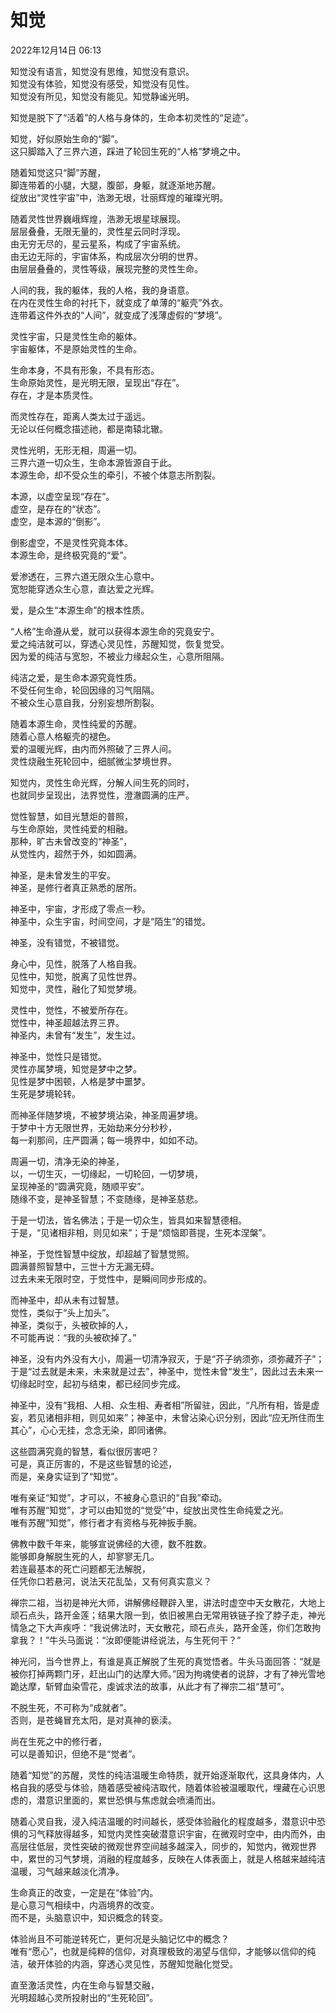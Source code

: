 # 知觉

2022年12月14日 06:13

知觉没有语言，知觉没有思维，知觉没有意识。<br>
知觉没有体验，知觉没有感受，知觉没有见性。<br>
知觉没有所见，知觉没有能见。知觉静谧光明。<br>

知觉是脱下了“活着”的人格与身体的，生命本初灵性的“足迹”。<br>

知觉，好似原始生命的“脚”。<br>
这只脚踏入了三界六道，踩进了轮回生死的“人格”梦境之中。<br>

随着知觉这只“脚”苏醒，<br>
脚连带着的小腿，大腿，腹部，身躯，就逐渐地苏醒。<br>
绽放出“灵性宇宙”中，浩渺无垠，壮丽辉煌的璀璨光明。<br>

随着灵性世界巍峨辉煌，浩渺无垠星球展现。<br>
层层叠叠，无限无量的，灵性星云同时浮现。<br>
由无穷无尽的，星云星系，构成了宇宙系统。<br>
由无边无际的，宇宙体系，构成层次分明的世界。<br>
由层层叠叠的，灵性等级，展现完整的灵性生命。<br>

人间的我，我的躯体，我的人格，我的身语意。<br>
在内在灵性生命的衬托下，就变成了单薄的“躯壳”外衣。<br>
连带着这件外衣的“人间”，就变成了浅薄虚假的“梦境”。<br>

灵性宇宙，只是灵性生命的躯体。<br>
宇宙躯体，不是原始灵性的生命。<br>

生命本身，不具有形象，不具有形态。<br>
生命原始灵性，是光明无限，呈现出“存在”。<br>
存在，才是本质灵性。<br>

而灵性存在，距离人类太过于遥远。<br>
无论以任何概念描述祂，都是南辕北辙。<br>

灵性光明，无形无相，周遍一切。<br>
三界六道一切众生，生命本源皆源自于此。<br>
本源生命，却不受众生的牵引，不被个体意志所割裂。<br>

本源，以虚空呈现“存在”。<br>
虚空，是存在的“状态”。<br>
虚空，是本源的“倒影”。<br>

倒影虚空，不是灵性究竟本体。<br>
本源生命，是终极究竟的“爱”。<br>

爱渗透在，三界六道无限众生心意中。<br>
宽恕能穿透众生心意，直达爱之光辉。<br>

爱，是众生“本源生命”的根本性质。<br>

“人格”生命遵从爱，就可以获得本源生命的究竟安宁。<br>
爱之纯洁就可以，穿透心灵见性，苏醒知觉，恢复觉受。<br>
因为爱的纯洁与宽恕，不被业力缘起众生，心意所阻隔。<br>

纯洁之爱，是生命本源究竟性质。<br>
不受任何生命，轮回因缘的习气阻隔。<br>
不被众生心意自我，分别妄想所割裂。<br>

随着本源生命，灵性纯爱的苏醒。<br>
随着心意人格躯壳的褪色。<br>
爱的温暖光辉，由内而外照破了三界人间。<br>
灵性烧融生死轮回中，细腻微尘梦境世界。<br>

知觉内，灵性生命光辉，分解人间生死的同时，<br>
也就同步呈现出，法界觉性，澄澈圆满的庄严。<br>

觉性智慧，如目光慧炬的普照，<br>
与生命原始，灵性纯爱的相融。<br>
那种，旷古未曾改变的“神圣”，<br>
从觉性内，超然于外，如如圆满。<br>

神圣，是未曾发生的平安。<br>
神圣，是修行者真正熟悉的居所。<br>

神圣中，宇宙，才形成了零点一秒。<br>
神圣中，众生宇宙，时间空间，才是“陌生”的错觉。<br>

神圣，没有错觉，不被错觉。<br>

身心中，见性，脱落了人格自我。<br>
见性中，知觉，脱离了见性世界。<br>
知觉中，灵性，融化了知觉梦境。<br>

灵性中，觉性，不被爱所存在。<br>
觉性中，神圣超越法界三界。<br>
神圣内，未曾有“发生”，发生过。<br>

神圣中，觉性只是错觉。<br>
灵性亦属梦境，知觉是梦中之梦。<br>
见性是梦中困顿，人格是梦中噩梦。<br>
生死是梦境轮转。<br>

而神圣伴随梦境，不被梦境沾染，神圣周遍梦境。<br>
于梦中十方无限世界，无始劫来分分秒秒，<br>
每一刹那间，庄严圆满；每一境界中，如如不动。<br>

周遍一切，清净无染的神圣，<br>
以，一切生灭，一切缘起，一切轮回，一切梦境，<br>
呈现神圣的“圆满究竟，随顺平安”。<br>
随缘不变，是神圣智慧；不变随缘，是神圣慈悲。<br>

于是一切法，皆名佛法；于是一切众生，皆具如来智慧德相。<br>
于是，“见诸相非相，则见如来”；于是“烦恼即菩提，生死本涅槃”。<br>

神圣，于觉性智慧中绽放，却超越了智慧觉照。<br>
圆满普照智慧中，三世十方无漏无碍。<br>
过去未来无限时空，于觉性中，是瞬间同步形成的。<br>

而神圣中，却从未有过智慧。<br>
觉性，类似于“头上加头”。<br>
神圣，类似于，头被砍掉的人，<br>
不可能再说：“我的头被砍掉了。”<br>

神圣，没有内外没有大小，周遍一切清净寂灭，于是“芥子纳须弥，须弥藏芥子”；于是“过去就是未来，未来就是过去”，神圣中，觉性未曾“发生”，因此过去未来一切缘起时空，起初与结束，都已经同步完成。<br>

神圣中，没有“我相、人相、众生相、寿者相”所留驻，因此，“凡所有相，皆是虚妄，若见诸相非相，则见如来”；神圣中，未曾沾染心识分别，因此“应无所住而生其心”，心心无挂，念念无染，即同诸佛。<br>

这些圆满究竟的智慧，看似很厉害吧？<br>
可是，真正厉害的，不是这些智慧的论述，<br>
而是，亲身实证到了“知觉”。<br>

唯有亲证“知觉”，才可以，不被身心意识的“自我”牵动。<br>
唯有苏醒“知觉”，才可以由知觉的“觉受”中，绽放出灵性生命纯爱之光。<br>
唯有苏醒“知觉”，修行者才有资格与死神扳手腕。<br>

佛教中数千年来，能够宣说佛经的大德，数不胜数。<br>
能够即身解脱生死的人，却寥寥无几。<br>
若连最基本的死亡问题都无法解脱，<br>
任凭你口若悬河，说法天花乱坠，又有何真实意义？<br>

禅宗二祖，当初是神光大师，讲解佛经鞭辟入里，讲法时虚空中天女散花，大地上顽石点头，路开金莲；结果大限一到，依旧被黑白无常用铁链子拴了脖子走，神光情急之下大声疾呼：“我说佛法时，天女散花，顽石点头，路开金莲，你们怎敢拘拿我？！”牛头马面说：“汝即便能讲经说法，与生死何干？”<br>

神光问，当今世界上，有谁是真正解脱了生死的真觉悟者。牛头马面回答：“就是被你打掉两颗门牙，赶出山门的达摩大师。”因为拘魂使者的说辞，才有了神光雪地跪达摩，斩臂血染雪花，虔诚求法的故事，从此才有了禅宗二祖“慧可”。<br>

不脱生死，不可称为“成就者”。<br>
否则，是苍蝇冒充太阳，是对真神的亵渎。<br>

尚在生死之中的修行者，<br>
可以是善知识，但绝不是“觉者”。<br>

随着“知觉”的苏醒，灵性的纯洁温暖生命特质，就开始逐渐取代，这具身体内，人格自我的感受与体验，随着感受被纯洁取代，随着体验被温暖取代，埋藏在心识思虑的，潜意识里面的，累世恐惧与焦虑就会喷涌而出。<br>

随着心灵自我，浸入纯洁温暖的时间越长，感受体验融化的程度越多，潜意识中恐惧的习气释放得越多，知觉内灵性突破潜意识宇宙，在微观时空中，由内而外，由高层往低层，灵性突破的微观世界空间越多越深入，同步的，知觉内，微观世界中，累世的习气梦境，消融的程度越多，反映在人体表面上，就是人格越来越纯洁温暖，习气越来越淡化清净。<br>

生命真正的改变，一定是在“体验”内。<br>
是心意习气相续中，内涵境界的改变。<br>
而不是，头脑意识中，知识概念的转变。<br>

体验尚且不可能逆转死亡，更何况是头脑记忆中的概念？<br>
唯有“愿心”，也就是纯粹的信仰，对真理极致的渴望与信仰，才能够以信仰的纯洁，破开体验的内涵，穿透心灵见性，苏醒知觉融化觉受。<br>

直至激活灵性，内在生命与智慧交融，<br>
光明超越心灵所投射出的“生死轮回”。<br>
